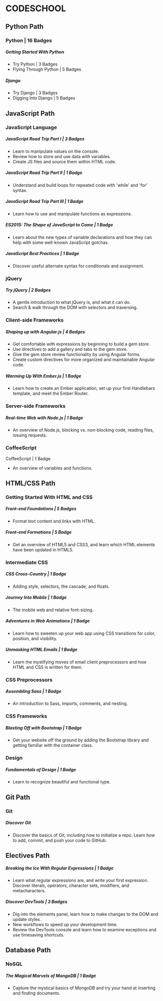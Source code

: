 # CODESCHOOL

## Python Path
### Python | 16 Badges
##### Getting Started With Python
- Try Python | 3 Badges
- Flying Through Python | 5 Badges
##### Django
- Try Django | 3 Badges
- Digging Into Django | 5 Badges

## JavaScript Path
### JavaScript Language
##### JavaScript Road Trip Part I | 3 Badges
- Learn to manipulate values on the console.
- Review how to store and use data with variables.
- Create JS files and source them within HTML code.

##### JavaScript Road Trip Part II | 1 Badge
- Understand and build loops for repeated code with 'while' and 'for' syntax.

##### JavaScript Road Trip Part III | 1 Badge
- Learn how to use and manipulate functions as expressions.

##### ES2015: The Shape of JavaScript to Come | 1 Badge
- Learn about the new types of variable declarations and how they can help with some well-known JavaScript gotchas.

##### JavaScript Best Practices | 1 Badge
- Discover useful alternate syntax for conditionals and assignment.

### jQuery
##### Try jQuery | 2 Badges
- A gentle introduction to what jQuery is, and what it can do.
- Search & walk through the DOM with selectors and traversing.

### Client-side Frameworks
##### Shaping up with Angular.js | 4 Badges
- Get comfortable with expressions by beginning to build a gem store.
- Use directives to add a gallery and tabs to the gem store.
- Give the gem store review functionality by using Angular forms.
- Create custom directives for more organized and maintainable Angular code.

##### Warming Up With Ember.js | 1 Badge<br>
- Learn how to create an Ember application, set up your first Handlebars template, and meet the Ember Router.

### Server-side Frameworks
##### Real-time Web with Node.js | 1 Badge
- An overview of Node.js, blocking vs. non-blocking code, reading files, issuing requests.

### CoffeeScript
CoffeeScript | 1 Badge
- An overview of variables and functions.


## HTML/CSS Path
### Getting Started With HTML and CSS
##### Front-end Foundations | 5 Badges
- Format text content and links with HTML.

##### Front-end Formations | 5 Badge
- Get an overview of HTML5 and CSS3, and learn which HTML elements have been updated in HTML5.

### Intermediate CSS
##### CSS Cross-Country | 1 Badge
- Adding style, selectors, the cascade, and floats.

##### Journey Into Mobile | 1 Badge
- The mobile web and relative font-sizing.

##### Adventures in Web Animations | 1 Badge
- Learn how to sweeten up your web app using CSS transitions for color, position, and visibility.

##### Unmasking HTML Emails | 1 Badge
- Learn the mystifying moves of email client preprocessors and how HTML and CSS is written for them.

### CSS Preprocessors
##### Assembling Sass | 1 Badge
- An introduction to Sass, imports, comments, and nesting.

### CSS Frameworks
##### Blasting Off with Bootstrap | 1 Badge
- Get your website off the ground by adding the Bootstrap library and getting familiar with the container class.

### Design
##### Fundamentals of Design | 1 Badge
- Learn to recognize beautiful and functional type.


## Git Path
### Git
##### Discover Git
- Discover the basics of Git, including how to initialize a repo. Learn how to add, commit, and push your code to GitHub.


## Electives Path
##### Breaking the Ice With Regular Expressions | 1 Badge
- Learn what regular expressions are, and write your first expression. Discover literals, operators, character sets, modifiers, and metacharacters.

##### Discover DevTools | 3 Badges
- Dig into the elements panel, learn how to make changes to the DOM and update styles.
- New workflows to speed up your development time.
- Review the DevTools console and learn how to examine exceptions and use timesaving shortcuts.


## Database Path
### NoSQL
##### The Magical Marvels of MongoDB | 1 Badge
- Capture the mystical basics of MongoDB and try your hand at inserting and finding documents.
